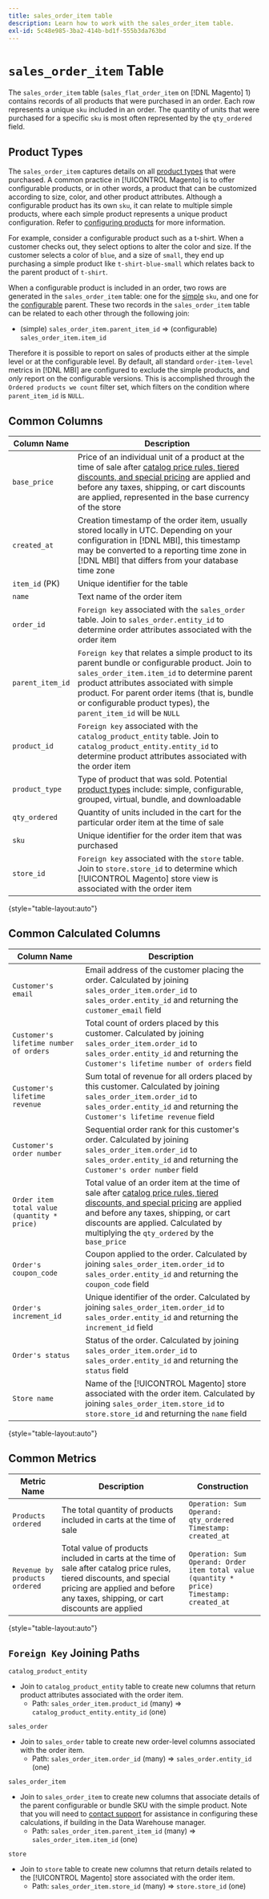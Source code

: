 ```yaml
---
title: sales_order_item table
description: Learn how to work with the sales_order_item table.
exl-id: 5c48e985-3ba2-414b-bd1f-555b3da763bd
---
```

# `sales_order_item` Table

The `sales_order_item` table (`sales_flat_order_item` on [!DNL Magento] 1) contains records of all products that were purchased in an order. Each row represents a unique `sku` included in an order. The quantity of units that were purchased for a specific `sku` is most often represented by the `qty_ordered` field.

## Product Types

The `sales_order_item` captures details on all [product types](https://docs.magento.com/m2/ce/user_guide/catalog/product-types.html) that were purchased. A common practice in [!UICONTROL Magento] is to offer configurable products, or in other words, a product that can be customized according to size, color, and other product attributes. Although a configurable product has its own `sku`, it can relate to multiple simple products, where each simple product represents a unique product configuration. Refer to [configuring products](https://devdocs.magento.com/guides/v2.3/rest/tutorials/configurable-product/config-product-intro.html) for more information.

For example, consider a configurable product such as a t-shirt. When a customer checks out, they select options to alter the color and size. If the customer selects a color of `blue`, and a size of `small`, they end up purchasing a simple product like `t-shirt-blue-small` which relates back to the parent product of `t-shirt`.

When a configurable product is included in an order, two rows are generated in the `sales_order_item` table: one for the [simple](https://docs.magento.com/m2/ce/user_guide/catalog/product-create-simple.html) `sku`, and one for the [configurable](https://docs.magento.com/m2/ce/user_guide/catalog/product-create-configurable.html) parent. These two records in the `sales_order_item` table can be related to each other through the following join:

*  (simple) `sales_order_item.parent_item_id` => (configurable) `sales_order_item.item_id`

Therefore it is possible to report on sales of products either at the simple level or at the configurable level. By default, all standard `order-item-level` metrics in [!DNL MBI] are configured to exclude the simple products, and *only* report on the configurable versions. This is accomplished through the `Ordered products we count` filter set, which filters on the condition where `parent_item_id` is `NULL`.

## Common Columns

|**Column Name**|**Description**|
|----|----|
|`base_price`|Price of an individual unit of a product at the time of sale after [catalog price rules, tiered discounts, and special pricing](https://docs.magento.com/m2/ce/user_guide/catalog/pricing-advanced.html) are applied and before any taxes, shipping, or cart discounts are applied, represented in the base currency of the store|
|`created_at`|Creation timestamp of the order item, usually stored locally in UTC. Depending on your configuration in [!DNL MBI], this timestamp may be converted to a reporting time zone in [!DNL MBI] that differs from your database time zone|
|`item_id` (PK)|Unique identifier for the table|
|`name`|Text name of the order item|
|`order_id`|`Foreign key` associated with the `sales_order` table. Join to `sales_order.entity_id` to determine order attributes associated with the order item|
|`parent_item_id`|`Foreign key` that relates a simple product to its parent bundle or configurable product. Join to `sales_order_item.item_id` to determine parent product attributes associated with simple product. For parent order items (that is, bundle or configurable product types), the `parent_item_id` will be `NULL`|
|`product_id`|`Foreign key` associated with the `catalog_product_entity` table. Join to `catalog_product_entity.entity_id` to determine product attributes associated with the order item|
|`product_type`|Type of product that was sold. Potential [product types](https://docs.magento.com/m2/ce/user_guide/catalog/product-types.html) include: simple, configurable, grouped, virtual, bundle, and downloadable|
|`qty_ordered`|Quantity of units included in the cart for the particular order item at the time of sale|
|`sku`|Unique identifier for the order item that was purchased|
|`store_id`|`Foreign key` associated with the `store` table. Join to `store.store_id` to determine which [!UICONTROL Magento] store view is associated with the order item|

{style="table-layout:auto"}

## Common Calculated Columns

|**Column Name**|**Description**|
|---|---|
|`Customer's email`|Email address of the customer placing the order. Calculated by joining `sales_order_item.order_id` to `sales_order.entity_id` and returning the `customer_email` field|
|`Customer's lifetime number of orders`|Total count of orders placed by this customer. Calculated by joining `sales_order_item.order_id` to `sales_order.entity_id` and returning the `Customer's lifetime number of orders` field|
|`Customer's lifetime revenue`|Sum total of revenue for all orders placed by this customer. Calculated by joining `sales_order_item.order_id` to `sales_order.entity_id` and returning the `Customer's lifetime revenue` field|
|`Customer's order number`|Sequential order rank for this customer's order. Calculated by joining `sales_order_item.order_id` to `sales_order.entity_id` and returning the `Customer's order number` field|
|`Order item total value (quantity * price)`|Total value of an order item at the time of sale after [catalog price rules, tiered discounts, and special pricing](https://docs.magento.com/m2/ce/user_guide/catalog/pricing-advanced.html) are applied and before any taxes, shipping, or cart discounts are applied. Calculated by multiplying the `qty_ordered` by the `base_price`|
|`Order's coupon_code`|Coupon applied to the order. Calculated by joining `sales_order_item.order_id` to `sales_order.entity_id` and returning the `coupon_code` field|
|`Order's increment_id`|Unique identifier of the order. Calculated by joining `sales_order_item.order_id` to `sales_order.entity_id` and returning the `increment_id` field|
|`Order's status`|Status of the order. Calculated by joining `sales_order_item.order_id` to `sales_order.entity_id` and returning the `status` field|
|`Store name`|Name of the [!UICONTROL Magento] store associated with the order item. Calculated by joining `sales_order_item.store_id` to `store.store_id` and returning the `name` field|

{style="table-layout:auto"}

## Common Metrics

|**Metric Name**|**Description**|**Construction**|
|---|---|---|
|`Products ordered`|The total quantity of products included in carts at the time of sale|`Operation: Sum`<br>`Operand: qty_ordered`<br>`Timestamp: created_at`|
|`Revenue by products ordered`|Total value of products included in carts at the time of sale after catalog price rules, tiered discounts, and special pricing are applied and before any taxes, shipping, or cart discounts are applied|`Operation: Sum`<br>`Operand: Order item total value (quantity * price)`<br>`Timestamp: created_at`|

{style="table-layout:auto"}

## `Foreign Key` Joining Paths

`catalog_product_entity`

*  Join to `catalog_product_entity` table to create new columns that return product attributes associated with the order item.
   *  Path: `sales_order_item.product_id` (many) => `catalog_product_entity.entity_id` (one)

`sales_order`

*  Join to `sales_order` table to create new order-level columns associated with the order item.
   *  Path: `sales_order_item.order_id` (many) => `sales_order.entity_id` (one)

`sales_order_item`

*  Join to `sales_order_item` to create new columns that associate details of the parent configurable or bundle SKU with the simple product. Note that you will need to [contact support](../../guide-overview.md) for assistance in configuring these calculations, if building in the Data Warehouse manager.
   *  Path: `sales_order_item.parent_item_id` (many) => `sales_order_item.item_id` (one)

`store`

*  Join to `store` table to create new columns that return details related to the [!UICONTROL Magento] store associated with the order item.
   *  Path: `sales_order_item.store_id` (many) => `store.store_id` (one)

